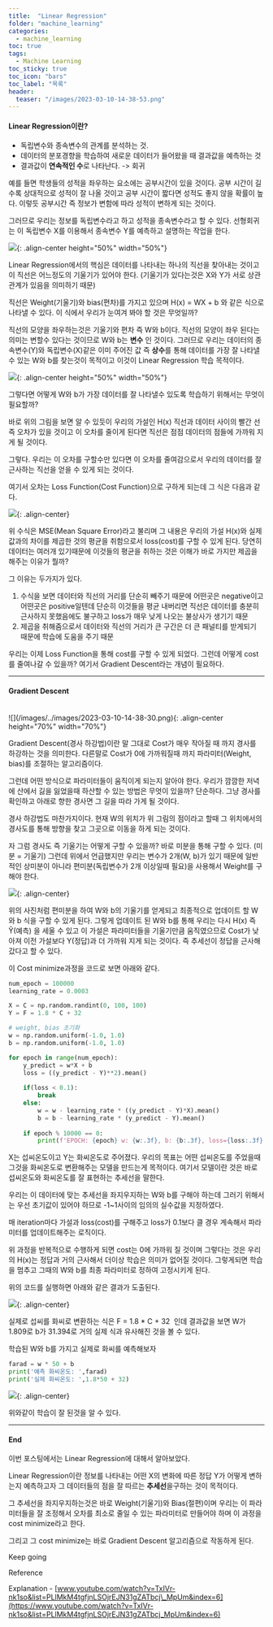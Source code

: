 ```yaml
---
title:  "Linear Regression"
folder: "machine_learning"
categories:
  - machine_learning
toc: true
tags:
  - Machine Learning
toc_sticky: true
toc_icon: "bars"
toc_label: "목록"
header:
  teaser: "/images/2023-03-10-14-38-53.png"
---
```


#### **Linear Regression이란?**

-   독립변수와 종속변수의 관계를 분석하는 것.
-   데이터의 분포경향을 학습하여 새로운 데이터가 들어왔을 때 결과값을 예측하는 것
-   결과값이 **연속적인 수**로 나타난다. -> 회귀

예를 들면 학생들의 성적을 좌우하는 요소에는 공부시간이 있을 것이다. 공부 시간이 길수록 상대적으로 성적이 잘 나올 것이고 공부 시간이 짧다면 성적도 좋지 않을 확률이 높다. 이렇듯 공부시간 즉 정보가 변함에 따라 성적이 변하게 되는 것이다.

그러므로 우리는 정보를 독립변수라고 하고 성적을 종속변수라고 할 수 있다. 선형회귀는 이 독립변수 X를 이용해서 종속변수 Y를 예측하고 설명하는 작업을 한다.

![](/images/../images/2023-03-10-14-34-30.png){: .align-center height="50%" width="50%"}<br>

Linear Regression에서의 핵심은 데이터를 나타내는 하나의 직선을 찾아내는 것이고 이 직선은 어느정도의 기울기가 있어야 한다. (기울기가 있다는것은 X와 Y가 서로 상관관계가 있음을 의미하기 때문)

직선은 Weight(기울기)와 bias(편차)를 가지고 있으며 H(x) = WX + b 와 같은 식으로 나타낼 수 있다. 이 식에서 우리가 눈여겨 봐야 할 것은 무엇일까?

직선의 모양을 좌우하는것은 기울기와 편차 즉 W와 b이다. 직선의 모양이 좌우 된다는 의미는 변할수 있다는 것이므로 W와 b는 **변수** 인 것이다. 그러므로 우리는 데이터의 종속변수(Y)와 독립변수(X)같은 이미 주어진 값 즉 **상수**를 통해 데이터를 가장 잘 나타낼 수 있는 W와 b를 찾는것이 목적이고 이것이 Linear Regression 학습 목적이다.

![](/images/../images/2023-03-10-14-36-34.png){: .align-center height="50%" width="50%"}<br>

그렇다면 어떻게 W와 b가 가장 데이터를 잘 나타낼수 있도록 학습하기 위해서는 무엇이 필요할까? 

바로 위의 그림을 보면 알 수 있듯이 우리의 가설인 H(x) 직선과 데이터 사이의 빨간 선 즉 오차가 있을 것이고 이 오차를 줄이게 된다면 직선은 점점 데이터의 점들에 가까워 지게 될 것이다. 

그렇다. 우리는 이 오차를 구할수만 있다면 이 오차를 줄여감으로서 우리의 데이터를 잘 근사하는 직선을 얻을 수 있게 되는 것이다.

여기서 오차는 Loss Function(Cost Function)으로 구하게 되는데 그 식은 다음과 같다.

![](/images/../images/2023-03-10-14-38-18.png){: .align-center}<br>

위 수식은 MSE(Mean Square Error)라고 불리며 그 내용은 우리의 가설 H(x)와 실제 값과의 차이를 제곱한 것의 평균을 취함으로서 loss(cost)를 구할 수 있게 된다. 당연히 데이터는 여러개 있기때문에 이것들의 평균을 취하는 것은 이해가 바로 가지만 제곱을 해주는 이유가 뭘까?

그 이유는 두가지가 있다.

1.  수식을 보면 데이터와 직선의 거리를 단순히 빼주기 때문에 어떤곳은 negative이고 어떤곳은 positive일텐데 단순히 이것들을 평균 내버리면 직선은 데이터를 충분히 근사하지 못했음에도 불구하고 loss가 매우 낮게 나오는 불상사가 생기기 때문
2.  제곱을 취해줌으로서 데이터와 직선의 거리가 큰 구간은 더 큰 패널티를 받게되기 때문에 학습에 도움을 주기 때문

우리는 이제 Loss Function을 통해 cost를 구할 수 있게 되었다. 그런데 어떻게 cost를 줄여나갈 수 있을까? 여기서 Gradient Descent라는 개념이 필요하다.

---

#### **Gradient Descent**
<br>
![](/images/../images/2023-03-10-14-38-30.png){: .align-center height="70%" width="70%"}<br>

Gradient Descent(경사 하강법)이란 말 그대로 Cost가 매우 작아질 때 까지 경사를 하강하는 것을 의미한다. 다른말로 Cost가 0에 가까워질때 까지 파라미터(Weight, bias)를 조절하는 알고리즘이다.

그런데 어떤 방식으로 파라미터들이 움직이게 되는지 알아야 한다. 우리가 깜깜한 저녁에 산에서 긿을 잃었을때 하산할 수 있는 방법은 무엇이 있을까? 단순하다. 그냥 경사를 확인하고 아래로 향한 경사면 그 길을 따라 가게 될 것이다.

경사 하강법도 마찬가지이다. 현재 W의 위치가 위 그림의 점이라고 할때 그 위치에서의 경사도를 통해 방향을 찾고 그곳으로 이동을 하게 되는 것이다.

자 그럼 경사도 즉 기울기는 어떻게 구할 수 있을까? 바로 미분을 통해 구할 수 있다. (미분 = 기울기) 그런데 위에서 언급했지만 우리는 변수가 2개(W, b)가 있기 때문에 일반적인 상미분이 아니라 편미분(독립변수가 2개 이상일때 필요)을 사용해서 Weight를 구해야 한다.

![](/images/../images/2023-03-10-14-38-53.png){: .align-center}<br>

위의 사진처럼 편미분을 하여 W와 b의 기울기를 얻게되고 최종적으로 업데이트 할 W와 b 식을 구할 수 있게 된다. 그렇게 업데이트 된 W와 b를 통해 우리는 다시 H(x) 즉 Ŷ(예측) 을 세울 수 있고 이 가설은 파라미터들을 기울기만큼 움직였으므로 Cost가 낮아져 이전 가설보다 Y(정답)과 더 가까워 지게 되는 것이다. 즉 추세선이 정답을 근사해 갔다고 할 수 있다.

이 Cost minimize과정을 코드로 보면 아래와 같다.

``` python
num_epoch = 100000
learning_rate = 0.0003

X = C = np.random.randint(0, 100, 100)
Y = F = 1.8 * C + 32

# weight, bias 초기화
w = np.random.uniform(-1.0, 1.0)
b = np.random.uniform(-1.0, 1.0)

for epoch in range(num_epoch):
    y_predict = w*X + b
    loss = ((y_predict - Y)**2).mean()
    
    if(loss < 0.1):
        break
    else:
        w = w - learning_rate * ((y_predict - Y)*X).mean()
        b = b - learning_rate * (y_predict - Y).mean()
        
    if epoch % 10000 == 0:
        print(f'EPOCH: {epoch} w: {w:.3f}, b: {b:.3f}, loss={loss:.3f}')
```

X는 섭씨온도이고 Y는 화씨온도로 주어졌다. 우리의 목표는 어떤 섭씨온도를 주었을때 그것을 화씨온도로 변환해주는 모델을 만드는게 목적이다. 여기서 모델이란 것은 바로 섭씨온도와 화씨온도를 잘 표현하는 추세선을 말한다.

우리는 이 데이터에 맞는 추세선을 좌지우지하는 W와 b를 구해야 하는데 그러기 위해서는 우선 초기값이 있어야 하므로 -1~1사이의 임의의 실수값을 지정하였다.

매 iteration마다 가설과 loss(cost)를 구해주고 loss가 0.1보다 클 경우 계속해서 파라미터를 업데이트해주는 로직이다.

위 과정을 반복적으로 수행하게 되면 cost는 0에 가까워 질 것이며 그렇다는 것은 우리의 H(x)는 정답과 거의 근사해서 더이상 학습은 의미가 없어질 것이다. 그렇게되면 학습을 멈추고 그때의 W와 b를 최종 파라미터로 정하여 고정시키게 된다.

위의 코드를 실행하면 아래와 같은 결과가 도출된다. 

![](/images/../images/2023-03-10-14-39-22.png){: .align-center}<br>

실제로 섭씨를 화씨로 변환하는 식은 F = 1.8 \* C + 32  인데 결과값을 보면 W가 1.809로 b가 31.394로 거의 실제 식과 유사해진 것을 볼 수 있다.

학습된 W와 b를 가지고 실제로 화씨를 예측해보자

``` python
farad = w * 50 + b
print('예측 화씨온도: ',farad)
print('실제 화씨온도: ',1.8*50 + 32)
```

![](/images/../images/2023-03-10-14-39-35.png){: .align-center}<br>

위와같이 학습이 잘 된것을 알 수 있다.

---

#### **End**

이번 포스팅에서는 Linear Regression에 대해서 알아보았다.

Linear Regression이란 정보를 나타내는 어떤 X의 변화에 따른 정답 Y가 어떻게 변하는지 예측하고자 그 데이터들의 점을 잘 따르는 **추세선**을구하는 것이 목적이다.

그 추세선을 좌지우지하는것은 바로 Weight(기울기)와 Bias(절편)이며 우리는 이 파라미터들을 잘 조정해서 오차를 최소로 줄일 수 있는 파라미터로 만들어야 하며 이 과정을 cost minimize라고 한다.

그리고 그 cost minimize는 바로 Gradient Descent 알고리즘으로 작동하게 된다.

Keep going

Reference

Explanation - [www.youtube.com/watch?v=TxIVr-nk1so&list=PLlMkM4tgfjnLSOjrEJN31gZATbcj\_MpUm&index=6](https://www.youtube.com/watch?v=TxIVr-nk1so&list=PLlMkM4tgfjnLSOjrEJN31gZATbcj_MpUm&index=6)